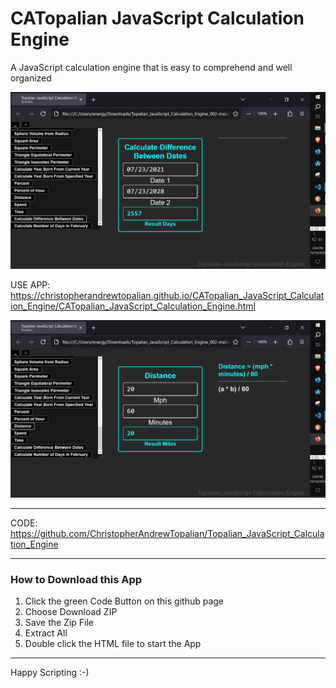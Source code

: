 # CATopalian JavaScript Calculation Engine
A JavaScript calculation engine that is easy to comprehend and well organized

![screenshot_001](src/media/textures/screenshots/screenshot_001.PNG)  

USE APP: https://christopherandrewtopalian.github.io/CATopalian_JavaScript_Calculation_Engine/CATopalian_JavaScript_Calculation_Engine.html

![screenshot_002](src/media/textures/screenshots/screenshot_002.PNG)

---

CODE: https://github.com/ChristopherAndrewTopalian/Topalian_JavaScript_Calculation_Engine

---

### How to Download this App
1. Click the green Code Button on this github page
2. Choose Download ZIP
3. Save the Zip File
4. Extract All
5. Double click the HTML file to start the App

---

Happy Scripting :-)

